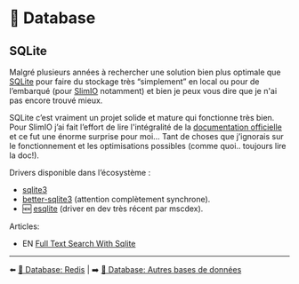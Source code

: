 # 💾 Database

## SQLite

Malgré plusieurs années à rechercher une solution bien plus optimale que [SQLite](https://www.sqlite.org/index.html) pour faire du stockage très “simplement” en local ou pour de l’embarqué (pour [SlimIO](https://github.com/SlimIO/events) notamment) et bien je peux vous dire que je n'ai pas encore trouvé mieux.

SQLite c’est vraiment un projet solide et mature qui fonctionne très bien. Pour SlimIO j’ai fait l’effort de lire l'intégralité de la [documentation officielle](https://www.sqlite.org/docs.html) et ce fut une énorme surprise pour moi… Tant de choses que j’ignorais sur le fonctionnement et les optimisations possibles (comme quoi.. toujours lire la doc!).

Drivers disponible dans l’écosystème :

- [sqlite3](https://github.com/mapbox/node-sqlite3)
- [better-sqlite3](https://github.com/JoshuaWise/better-sqlite3) (attention complètement synchrone).
- 🆕 [esqlite](https://github.com/mscdex/esqlite) (driver en dev très récent par mscdex).

Articles:

- EN [Full Text Search With Sqlite](https://kimsereylam.com/sqlite/2020/03/06/full-text-search-with-sqlite.html#create-triggers)

---

⬅️ [💾 Database: Redis](./redis.md) |
➡️ [💾 Database: Autres bases de données](./autres-bdd.md)
